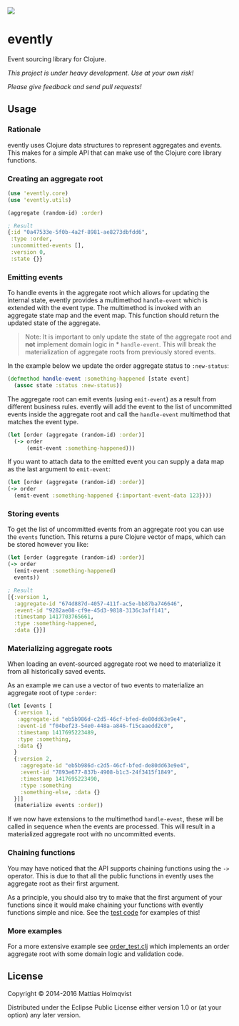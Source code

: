 ![](https://travis-ci.org/mattiasholmqvist/evently.svg?branch=master)

# evently

Event sourcing library for Clojure.

*This project is under heavy development. Use at your own risk!*

*Please give feedback and send pull requests!*

## Usage

### Rationale

evently uses Clojure data structures to represent aggregates and events. This
makes for a simple API that can make use of the Clojure core library functions.

### Creating an aggregate root

```clojure
(use 'evently.core)
(use 'evently.utils)

(aggregate (random-id) :order)

; Result
{:id "0a47533e-5f0b-4a2f-8981-ae8273dbfdd6",
 :type :order,
 :uncommitted-events [],
 :version 0,
 :state {}}
```
### Emitting events

To handle events in the aggregate root which allows for updating the internal
state, evently provides a multimethod `handle-event` which is extended with the
event type. The multimethod is invoked with an aggregate state map and the event
map. This function should return the updated state of the aggregate.

> Note: It is important to only update the state of the aggregate root and
> **not** implement domain logic in * `handle-event`. This will break the
> materialization of aggregate roots from previously stored events.

In the example below we update the order aggregate status to `:new-status`:

```clojure
(defmethod handle-event :something-happened [state event]
  (assoc state :status :new-status))
  ```

The aggregate root can emit events (using `emit-event`) as a result from
different business rules. evently will add the event to the list of uncommitted
events inside the aggregate root and call the `handle-event` multimethod that
matches the event type.

```clojure
(let [order (aggregate (random-id) :order)]
  (-> order
      (emit-event :something-happened)))
```

If you want to attach data to the emitted event you can supply a data map as the
last argument to `emit-event`:

```clojure
(let [order (aggregate (random-id) :order)]
(-> order
  (emit-event :something-happened {:important-event-data 123})))
```

### Storing events

To get the list of uncommitted events from an aggregate root you can use the
`events` function. This returns a pure Clojure vector of maps, which can be
stored however you like:

```clojure
(let [order (aggregate (random-id) :order)]
(-> order
  (emit-event :something-happened)
  events))

; Result
[{:version 1,
  :aggregate-id "674d887d-4057-411f-ac5e-bb87ba746646",
  :event-id "9282ae08-cf9e-45d3-9818-3136c3aff141",
  :timestamp 1417703765661,
  :type :something-happened,
  :data {}}]
```

### Materializing aggregate roots

When loading an event-sourced aggregate root we need to materialize it from all
historically saved events.

As an example we can use a vector of two events to materialize an aggregate root
of type `:order`:

```clojure
(let [events [
  {:version 1,
   :aggregate-id "eb5b986d-c2d5-46cf-bfed-de80dd63e9e4",
   :event-id "f04bef23-54e0-448a-a846-f15caaedd2c0",
   :timestamp 1417695223489,
   :type :something,
   :data {}
  }
  {:version 2,
    :aggregate-id "eb5b986d-c2d5-46cf-bfed-de80dd63e9e4",
    :event-id "7893e677-837b-4908-b1c3-24f3415f1849",
    :timestamp 1417695223490,
    :type :something
    :something-else, :data {}
  }]]
  (materialize events :order))
```

If we now have extensions to the multimethod `handle-event`, these will be
called in sequence when the events are processed. This will result in a
materialized aggregate root with no uncommitted events.

### Chaining functions 

You may have noticed that the API supports chaining functions using the `->`
operator. This is due to that all the public functions in evently uses the
aggregate root as their first argument.

As a principle, you should also try to make that the first argument of your
functions since it would make chaining your functions with evently functions
simple and nice. See the
[test code](https://github.com/mattiasholmqvist/evently/blob/master/test/evently/order_test.clj)
for examples of this!

### More examples

For a more extensive example see
[order_test.clj](https://github.com/mattiasholmqvist/evently/blob/master/test/evently/order_test.clj)
which implements an order aggregate root with some domain logic and validation
code.

## License

Copyright © 2014-2016 Mattias Holmqvist

Distributed under the Eclipse Public License either version 1.0 or (at
your option) any later version.
